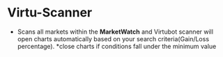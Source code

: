 # Virtu-Scanner
* Scans all markets within the **MarketWatch** and Virtubot scanner will open charts automatically based on your search criteria(Gain/Loss percentage).
*close charts if conditions fall under the minimum value 
